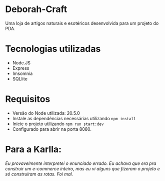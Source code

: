 # Deborah-Craft
Uma loja de artigos naturais e esotéricos desenvolvida para um projeto do PDA.

# Tecnologias utilizadas
- Node.JS
- Express
- Imsomnia
- SQLlite

# Requisitos
- Versão do Node utilizada: 20.5.0
- Instale as dependências necessárias utilizando ```npm install```
- Inicie o projeto utilizando ```npm run start:dev```
- Configurado para abrir na porta 8080.

# Para a Karlla:
*Eu provavelmente interpretei o enunciado errado. Eu achava que era pra construir um e-commerce inteiro, mas eu vi alguns que fizeram o projeto e só construiram as rotas. Foi mal.*